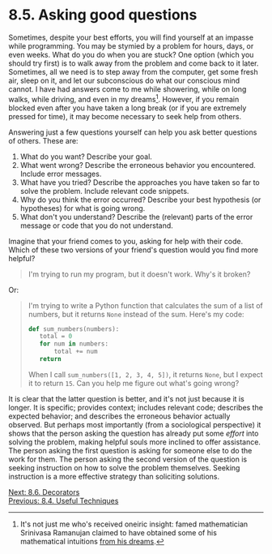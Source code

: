 # 8.5. Asking good questions

Sometimes, despite your best efforts, you will find yourself at an impasse while programming. You may be stymied by a problem for hours, days, or even weeks. What do you do when you are stuck? One option (which you should try first) is to walk away from the problem and come back to it later. Sometimes, all we need is to step away from the computer, get some fresh air, sleep on it, and let our subconscious do what our conscious mind cannot. I have had answers come to me while showering, while on long walks, while driving, and even in my dreams[^1]. However, if you remain blocked even after you have taken a long break (or if you are extremely pressed for time), it may become necessary to seek help from others.

Answering just a few questions yourself can help you ask better questions of others. These are:

1. What do you want? Describe your goal.
2. What went wrong? Describe the erroneous behavior you encountered. Include error messages.
3. What have you tried? Describe the approaches you have taken so far to solve the problem. Include relevant code snippets.
4. Why do you think the error occurred? Describe your best hypothesis (or hypotheses) for what is going wrong.
5. What don't you understand? Describe the (relevant) parts of the error message or code that you do not understand.

Imagine that your friend comes to you, asking for help with their code. Which of these two versions of your friend's question would you find more helpful?

> I'm trying to run my program, but it doesn't work. Why's it broken?

Or:

> I'm trying to write a Python function that calculates the sum of a list of numbers, but it returns `None` instead of the sum. Here's my code:
>
> ```python
> def sum_numbers(numbers):
>    total = 0
>    for num in numbers:
>        total += num
>    return
> ```
>
> When I call `sum_numbers([1, 2, 3, 4, 5])`, it returns `None`, but I expect it to return `15`. Can you help me figure out what's going wrong?

It is clear that the latter question is better, and it's not just because it is longer. It is specific; provides context; includes relevant code; describes the expected behavior; and describes the erroneous behavior actually observed. But perhaps most importantly (from a sociological perspective) it shows that the person asking the question has already put some _effort_ into solving the problem, making helpful souls more inclined to offer assistance. The person asking the first question is asking for someone else to do the work for them. The person asking the second version of the question is seeking instruction on how to solve the problem themselves. Seeking instruction is a more effective strategy than soliciting solutions.

[^1]: It's not just me who's received oneiric insight: famed mathematician Srinivasa Ramanujan claimed to have obtained some of his mathematical intuitions [from his dreams](https://www.huffpost.com/entry/ramanujans-mock-modular-forms_n_2371680).

[Next: 8.6. Decorators](8.6.%20Decorators.md)<br>
[Previous: 8.4. Useful Techniques](8.4.%20Useful%20Techniques.md)
